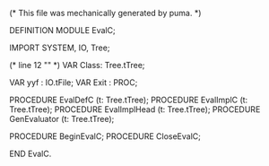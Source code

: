 
(* This file was mechanically generated by puma. *)

DEFINITION MODULE EvalC;

IMPORT SYSTEM, IO, Tree;

(* line 12 "" *)
 VAR Class: Tree.tTree; 

VAR yyf        : IO.tFile;
VAR Exit       : PROC;

PROCEDURE EvalDefC (t: Tree.tTree);
PROCEDURE EvalImplC (t: Tree.tTree);
PROCEDURE EvalImplHead (t: Tree.tTree);
PROCEDURE GenEvaluator (t: Tree.tTree);

PROCEDURE BeginEvalC;
PROCEDURE CloseEvalC;

END EvalC.

